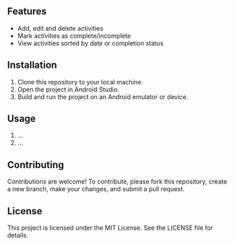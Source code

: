 
## Features

- Add, edit and delete activities
- Mark activities as complete/incomplete
- View activities sorted by date or completion status

## Installation

1. Clone this repository to your local machine.
2. Open the project in Android Studio.
3. Build and run the project on an Android emulator or device.

## Usage

1. ...
2. ...

## Contributing

Contributions are welcome! To contribute, please fork this repository, create a new branch, make your changes, and submit a pull request.

## License

This project is licensed under the MIT License. See the LICENSE file for details.
